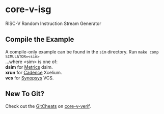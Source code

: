 # core-v-isg
RISC-V Random Instruction Stream Generator

## Compile the Example
A compile-only example can be found in the `sim` directory.  Run `make comp SIMULATOR=<sim>`
<br>
...where \<sim\> is one of:<br>
**dsim** for [Metrics](https://metrics.ca/) dsim.<br>
**xrun** for [Cadence](https://www.cadence.com/en_US/home/tools/system-design-and-verification/simulation-and-testbench-verification/xcelium-parallel-simulator.html) Xcelium.<br>
**vcs**  for [Synopsys](https://www.synopsys.com/verification/simulation/vcs.html) VCS.<br>

## New To Git?
Check out the [GitCheats](https://github.com/openhwgroup/core-v-verif/blob/master/GitCheats.md) on [core-v-verif](https://github.com/openhwgroup/core-v-verif).
